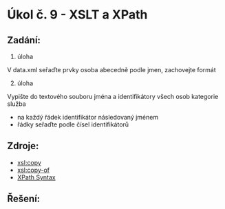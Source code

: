 # Úkol č. 9 - XSLT a XPath
## Zadání:
1. úloha

V data.xml seřaďte prvky osoba abecedně podle jmen, zachovejte formát

2. úloha

Vypište do textového souboru jména a identifikátory všech osob kategorie služba
- na každý řádek identifikátor následovaný jménem
 - řádky seřaďte podle čísel identifikátorů

## Zdroje:
- [xsl:copy](https://www.w3schools.com/xml/ref_xsl_el_copy.asp)
- [xsl:copy-of](https://www.w3schools.com/xml/ref_xsl_el_copy-of.asp)
- [XPath Syntax](https://www.w3schools.com/xml/xpath_syntax.asp)
## Řešení:

```bash
```
